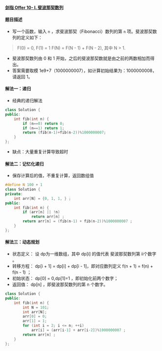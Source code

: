 #### [剑指 Offer 10- I. 斐波那契数列](https://leetcode-cn.com/problems/fei-bo-na-qi-shu-lie-lcof/)

#### 题目描述

- 写一个函数，输入 `n` ，求斐波那契（Fibonacci）数列的第 `n` 项。斐波那契数列的定义如下：

> F(0) = 0,   F(1) = 1
> F(N) = F(N - 1) + F(N - 2), 其中 N > 1.

- 斐波那契数列由 0 和 1 开始，之后的斐波那契数就是由之前的两数相加而得出。
- 答案需要取模 1e9+7（1000000007），如计算初始结果为：1000000008，请返回 1。

#### 解法一：递归

- 经典的递归解法

```c++
class Solution {
public:
    int fib(int n) {
        if (n==0) return 0;
        if (n==1) return 1;
        return (fib(n-1)+fib(n-2))%1000000007;
    }
};
```

- 缺点：大量重复计算导致超时

#### 解法二：记忆化递归

- 保存计算后的值，不重复计算，返回数组值

```c++
#define N 100 + 1
class Solution {
private:
    int arr[N] = {0, 1, 1, } ;
public:
    int fib(int n) {
        if (arr[n] || !n)
            return arr[n] ;
        return arr[n] = (fib(n-1) + fib(n-2))%1000000007 ;
    }
};
```

#### 解法三：动态规划

- 状态定义： 设 dp为一维数组，其中 dp[i] 的值代表 斐波那契数列第 ii个数字 。
- 转移方程： dp[i + 1] = dp[i] + dp[i - 1]，即对应数列定义 f(n + 1) = f(n) + f(n - 1) ；
- 初始状态： dp[0] = 0,dp[1]=1 ，即初始化前两个数字；
- 返回值： dp[n] ，即斐波那契数列的第 n 个数字。

```c++
class Solution {
public:
    int fib(int n) {
        int N = 101;
        int arr[N];
        arr[0] = 0;
        arr[1] = 1;
        for (int i = 2; i <= n; ++i)
            arr[i] = (arr[i-1] + arr[i-2])%1000000007 ;
        return arr[n] ;
    }
}; 
```

